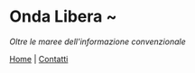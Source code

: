 # Onda Libera ~
*Oltre le maree dell'informazione convenzionale*

[Home](https://yuridiprodo.github.io/) | [Contatti](https://yuridiprodo.github.io/contatti.md)
